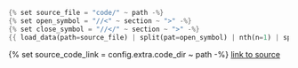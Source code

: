 <div class="example-code">

```rust
{% set source_file = "code/" ~ path -%}
{% set open_symbol = "//<" ~ section ~ ">" -%}
{% set close_symbol = "//</" ~ section ~ ">" -%}
{{ load_data(path=source_file) | split(pat=open_symbol) | nth(n=1) | split(pat=close_symbol) | nth(n=0) }}
```
{% set source_code_link = config.extra.code_dir ~ path -%}
<a href="{{ source_code_link }}">link to source</a>

</div>
